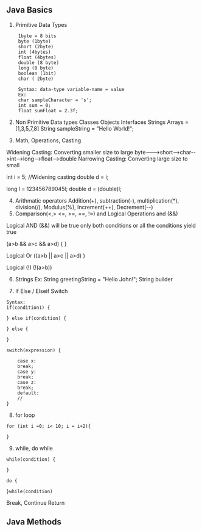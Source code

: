 ## Java Basics

1. Primitive Data Types
   ```
    1byte = 8 bits
    byte (1byte) 
    short (2byte) 
    int (4bytes)
    float (4bytes)
    double (8 byte)
    long (8 byte)
    boolean (1bit)
    char ( 2byte)

    Syntax: data-type variable-name = value
    Ex: 
    char sampleCharacter = 's';
    int sum = 0;
    float sumFloat = 2.3f;
   
    ```
   
3. Non Primitive Data types
        Classes
        Objects
        Interfaces
        Strings
        Arrays = [1,3,5,7,8]
        String sampleString = "Hello World!";


4. Math, Operations, Casting

Widening Casting: Converting smaller size to large byte--->short-->char-->int-->long-->float-->double
Narrowing Casting: Converting large size to small

int i = 5;
//Widening casting
double d = i;

long l = 123456789045l;
double d = (double)l;

4. Arithmatic operators
    Addition(+), subtraction(-), multiplication(*), division(/), Modulus(%), Increment(++), Decrement(--)
5. Comparison(<,> <=, >=, ==, !=) and Logical Operations and (&&)

Logical AND (&&) will be true only both conditions or all the conditions yield true

(a>b && a>c && a>d) { }

Logical Or ((a>b || a>c || a>d) )

Logical (!) (!(a>b))


6. Strings
 Ex: String greetingString = "Hello John!";
 String builder

7. If Else / Elseif Switch

```
Syntax:
if(condition1) {

} else if(condition) {

} else {

}
```

```
switch(expression) {

    case x:
    break;
    case y: 
    break;
    case z:
    break;
    default:
    //
}
```
8. for loop
```
for (int i =0; i< 10; i = i+2){

}
```

9. while, do while
```
while(condition) {

}

do {

}while(condition)
```

Break, Continue Return

## Java Methods



